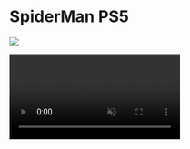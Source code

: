   # SpiderMan PS5

![](https://github.com/gibifyofficial/spide-man/blob/main/img/capa-spiderman.png)

<video class="video" autoplay muted loop >
      <source src="" type="video/mp4"/>
</video>

